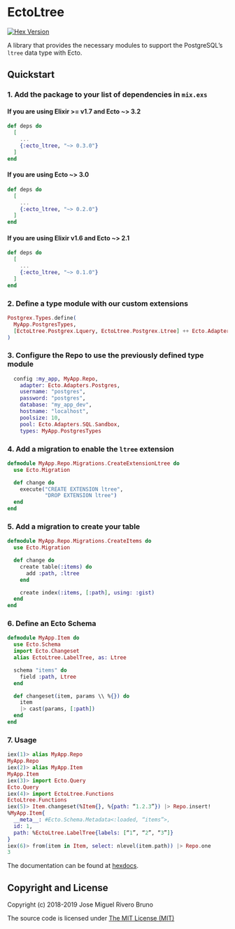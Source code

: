 # EctoLtree
[![Hex Version](https://img.shields.io/hexpm/v/ecto_ltree.svg?style=flat)](https://hex.pm/packages/ecto_ltree)

A library that provides the necessary modules to support the PostgreSQL’s
`ltree` data type with Ecto.

## Quickstart

### 1. Add the package to your list of dependencies in `mix.exs`

#### If you are using Elixir >= v1.7 and Ecto ~> 3.2

```elixir
def deps do
  [
    ...
    {:ecto_ltree, "~> 0.3.0"}
  ]
end
```

#### If you are using Ecto ~> 3.0

```elixir
def deps do
  [
    ...
    {:ecto_ltree, "~> 0.2.0"}
  ]
end
```

#### If you are using Elixir v1.6 and Ecto ~> 2.1

```elixir
def deps do
  [
    ...
    {:ecto_ltree, "~> 0.1.0"}
  ]
end

```
### 2. Define a type module with our custom extensions

```elixir
Postgrex.Types.define(
  MyApp.PostgresTypes,
  [EctoLtree.Postgrex.Lquery, EctoLtree.Postgrex.Ltree] ++ Ecto.Adapters.Postgres.extensions()
)
```

### 3. Configure the Repo to use the previously defined type module

```elixir
  config :my_app, MyApp.Repo,
    adapter: Ecto.Adapters.Postgres,
    username: "postgres",
    password: "postgres",
    database: "my_app_dev",
    hostname: "localhost",
    poolsize: 10,
    pool: Ecto.Adapters.SQL.Sandbox,
    types: MyApp.PostgresTypes
```

### 4. Add a migration to enable the `ltree` extension

```elixir
defmodule MyApp.Repo.Migrations.CreateExtensionLtree do
  use Ecto.Migration

  def change do
    execute("CREATE EXTENSION ltree",
            "DROP EXTENSION ltree")
  end
end
```

### 5. Add a migration to create your table

```elixir
defmodule MyApp.Repo.Migrations.CreateItems do
  use Ecto.Migration

  def change do
    create table(:items) do
      add :path, :ltree
    end

    create index(:items, [:path], using: :gist)
  end
end
```

### 6. Define an Ecto Schema

```elixir
defmodule MyApp.Item do
  use Ecto.Schema
  import Ecto.Changeset
  alias EctoLtree.LabelTree, as: Ltree

  schema "items" do
    field :path, Ltree
  end

  def changeset(item, params \\ %{}) do
    item
    |> cast(params, [:path])
  end
end
```

### 7. Usage

```elixir
iex(1)> alias MyApp.Repo
MyApp.Repo
iex(2)> alias MyApp.Item
MyApp.Item
iex(3)> import Ecto.Query
Ecto.Query
iex(4)> import EctoLtree.Functions
EctoLtree.Functions
iex(5)> Item.changeset(%Item{}, %{path: “1.2.3”}) |> Repo.insert!
%MyApp.Item{
  __meta__: #Ecto.Schema.Metadata<:loaded, “items”>,
  id: 1,
  path: %EctoLtree.LabelTree{labels: [“1”, “2”, “3”]}
}
iex(6)> from(item in Item, select: nlevel(item.path)) |> Repo.one
3
```

The documentation can be found at [hexdocs](https://hexdocs.pm/ecto_ltree).

## Copyright and License

Copyright (c) 2018-2019 Jose Miguel Rivero Bruno

The source code is licensed under [The MIT License (MIT)](LICENSE.md)
